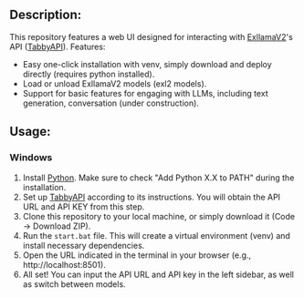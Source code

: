 

## Description:

This repository features a web UI designed for interacting with [ExllamaV2](https://github.com/turboderp/exllamav2)'s API ([TabbyAPI](https://github.com/theroyallab/tabbyAPI/)). Features:

- Easy one-click installation with venv, simply download and deploy directly (requires python installed).
- Load or unload ExllamaV2 models (exl2 models).
- Support for basic features for engaging with LLMs, including text generation, conversation (under construction).

## Usage:
### Windows
1. Install [Python](https://www.python.org/). Make sure to check "Add Python X.X to PATH" during the installation.
2. Set up [TabbyAPI](https://github.com/theroyallab/tabbyAPI/) according to its instructions. You will obtain the API URL and API KEY from this step.
3. Clone this repository to your local machine, or simply download it (Code -> Download ZIP).
4. Run the `start.bat` file. This will create a virtual environment (venv) and install necessary dependencies.
5. Open the URL indicated in the terminal in your browser (e.g., http://localhost:8501).
6. All set! You can input the API URL and API key in the left sidebar, as well as switch between models.